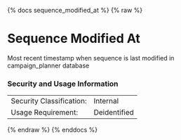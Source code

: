 {% docs sequence_modified_at %}
{% raw %}

# Sequence Modified At

Most recent timestamp when sequence is last modified in campaign_planner database

### Security and Usage Information
|    |    |
|---|---|
|Security Classification:| Internal |
|Usage Requirement:| Deidentified |

{% endraw %}
{% enddocs %}